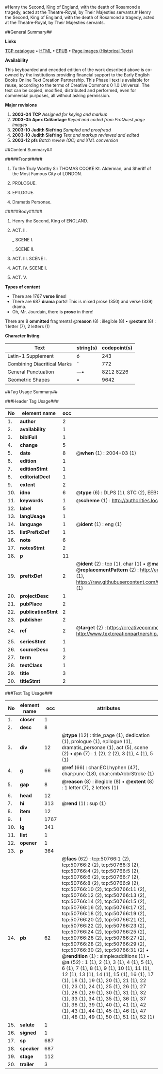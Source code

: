 #Henry the Second, King of England, with the death of Rosamond a tragedy, acted at the Theatre-Royal, by Their Majesties servants.#
Henry the Second, King of England, with the death of Rosamond a tragedy, acted at the Theatre-Royal, by Their Majesties servants.

##General Summary##

**Links**

[TCP catalogue](http://www.ota.ox.ac.uk/tcp/)  • 
[HTML](http://tei.it.ox.ac.uk/tcp/Texts-HTML/free/A30/A30781.html)  • 
[EPUB](http://tei.it.ox.ac.uk/tcp/Texts-EPUB/free/A30/A30781.epub) • 
[Page images (Historical Texts)](https://data.historicaltexts.jisc.ac.uk/view?pubId=eebo-11908510e&pageId=eebo-11908510e-50766-1)

**Availability**

This keyboarded and encoded edition of the
	       work described above is co-owned by the institutions
	       providing financial support to the Early English Books
	       Online Text Creation Partnership. This Phase I text is
	       available for reuse, according to the terms of Creative
	       Commons 0 1.0 Universal. The text can be copied,
	       modified, distributed and performed, even for
	       commercial purposes, all without asking permission.

**Major revisions**

1. __2003-04__ __TCP__ *Assigned for keying and markup*
1. __2003-05__ __Apex CoVantage__ *Keyed and coded from ProQuest page images*
1. __2003-10__ __Judith Siefring__ *Sampled and proofread*
1. __2003-10__ __Judith Siefring__ *Text and markup reviewed and edited*
1. __2003-12__ __pfs__ *Batch review (QC) and XML conversion*

##Content Summary##

#####Front#####

1. To the Truly Worthy Sir THOMAS COOKE Kt. Alderman, and Sheriff of the Most Famous City of LONDON.

1. PROLOGUE.

1. EPILOGUE.

1. Dramatis Personae.

#####Body#####

1. Henry the Second, King of ENGLAND.

1. ACT. II.

    _ SCENE I.

    _ SCENE II.

1. ACT. III. SCENE I.

1. ACT. IV. SCENE I.

1. ACT. V.

**Types of content**

  * There are 1767 **verse** lines!
  * There are 687 **drama** parts! This is mixed prose (350) and verse (339) drama.
  * Oh, Mr. Jourdain, there is **prose** in there!

There are 8 **ommitted** fragments! 
 @__reason__ (8) : illegible (8)  •  @__extent__ (8) : 1 letter (7), 2 letters (1)

**Character listing**


|Text|string(s)|codepoint(s)|
|---|---|---|
|Latin-1 Supplement|ó|243|
|Combining             Diacritical Marks|̄|772|
|General Punctuation|—•|8212 8226|
|Geometric Shapes|▪|9642|

##Tag Usage Summary##

###Header Tag Usage###

|No|element name|occ|attributes|
|---|---|---|---|
|1.|__author__|2||
|2.|__availability__|1||
|3.|__biblFull__|1||
|4.|__change__|5||
|5.|__date__|8| @__when__ (1) : 2004-03 (1)|
|6.|__edition__|1||
|7.|__editionStmt__|1||
|8.|__editorialDecl__|1||
|9.|__extent__|2||
|10.|__idno__|6| @__type__ (6) : DLPS (1), STC (2), EEBO-CITATION (1), OCLC (1), VID (1)|
|11.|__keywords__|1| @__scheme__ (1) : http://authorities.loc.gov/ (1)|
|12.|__label__|5||
|13.|__langUsage__|1||
|14.|__language__|1| @__ident__ (1) : eng (1)|
|15.|__listPrefixDef__|1||
|16.|__note__|6||
|17.|__notesStmt__|2||
|18.|__p__|11||
|19.|__prefixDef__|2| @__ident__ (2) : tcp (1), char (1)  •  @__matchPattern__ (2) : ([0-9\-]+):([0-9IVX]+) (1), (.+) (1)  •  @__replacementPattern__ (2) : http://eebo.chadwyck.com/downloadtiff?vid=$1&page=$2 (1), https://raw.githubusercontent.com/textcreationpartnership/Texts/master/tcpchars.xml#$1 (1)|
|20.|__projectDesc__|1||
|21.|__pubPlace__|2||
|22.|__publicationStmt__|2||
|23.|__publisher__|2||
|24.|__ref__|2| @__target__ (2) : https://creativecommons.org/publicdomain/zero/1.0/ (1), http://www.textcreationpartnership.org/docs/. (1)|
|25.|__seriesStmt__|1||
|26.|__sourceDesc__|1||
|27.|__term__|2||
|28.|__textClass__|1||
|29.|__title__|3||
|30.|__titleStmt__|2||


###Text Tag Usage###

|No|element name|occ|attributes|
|---|---|---|---|
|1.|__closer__|1||
|2.|__desc__|8||
|3.|__div__|12| @__type__ (12) : title_page (1), dedication (1), prologue (1), epilogue (1), dramatis_personae (1), act (5), scene (2)  •  @__n__ (7) : 1 (2), 2 (2), 3 (1), 4 (1), 5 (1)|
|4.|__g__|66| @__ref__ (66) : char:EOLhyphen (47), char:punc (18), char:cmbAbbrStroke (1)|
|5.|__gap__|8| @__reason__ (8) : illegible (8)  •  @__extent__ (8) : 1 letter (7), 2 letters (1)|
|6.|__head__|12||
|7.|__hi__|313| @__rend__ (1) : sup (1)|
|8.|__item__|12||
|9.|__l__|1767||
|10.|__lg__|341||
|11.|__list__|1||
|12.|__opener__|1||
|13.|__p__|364||
|14.|__pb__|62| @__facs__ (62) : tcp:50766:1 (2), tcp:50766:2 (2), tcp:50766:3 (2), tcp:50766:4 (2), tcp:50766:5 (2), tcp:50766:6 (2), tcp:50766:7 (2), tcp:50766:8 (2), tcp:50766:9 (2), tcp:50766:10 (2), tcp:50766:11 (2), tcp:50766:12 (2), tcp:50766:13 (2), tcp:50766:14 (2), tcp:50766:15 (2), tcp:50766:16 (2), tcp:50766:17 (2), tcp:50766:18 (2), tcp:50766:19 (2), tcp:50766:20 (2), tcp:50766:21 (2), tcp:50766:22 (2), tcp:50766:23 (2), tcp:50766:24 (2), tcp:50766:25 (2), tcp:50766:26 (2), tcp:50766:27 (2), tcp:50766:28 (2), tcp:50766:29 (2), tcp:50766:30 (2), tcp:50766:31 (2)  •  @__rendition__ (1) : simple:additions (1)  •  @__n__ (52) : 1 (1), 2 (1), 3 (1), 4 (1), 5 (1), 6 (1), 7 (1), 8 (1), 9 (1), 10 (1), 11 (1), 12 (1), 13 (1), 14 (1), 15 (1), 16 (1), 17 (1), 18 (1), 19 (1), 20 (1), 21 (1), 22 (1), 23 (1), 24 (1), 25 (1), 26 (1), 27 (1), 28 (1), 29 (1), 30 (1), 31 (1), 32 (1), 33 (1), 34 (1), 35 (1), 36 (1), 37 (1), 38 (1), 39 (1), 40 (1), 41 (1), 42 (1), 43 (1), 44 (1), 45 (1), 46 (1), 47 (1), 48 (1), 49 (1), 50 (1), 51 (1), 52 (1)|
|15.|__salute__|1||
|16.|__signed__|1||
|17.|__sp__|687||
|18.|__speaker__|687||
|19.|__stage__|112||
|20.|__trailer__|3||
